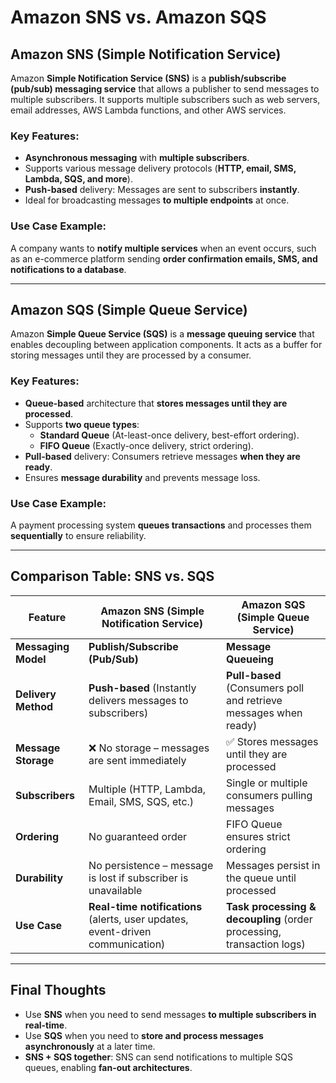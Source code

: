 # Amazon SNS vs. Amazon SQS

## **Amazon SNS (Simple Notification Service)**
Amazon **Simple Notification Service (SNS)** is a **publish/subscribe (pub/sub) messaging service** that allows a publisher to send messages to multiple subscribers. It supports multiple subscribers such as web servers, email addresses, AWS Lambda functions, and other AWS services.

### **Key Features:**
- **Asynchronous messaging** with **multiple subscribers**.
- Supports various message delivery protocols (**HTTP, email, SMS, Lambda, SQS, and more**).
- **Push-based** delivery: Messages are sent to subscribers **instantly**.
- Ideal for broadcasting messages **to multiple endpoints** at once.

### **Use Case Example:**
A company wants to **notify multiple services** when an event occurs, such as an e-commerce platform sending **order confirmation emails, SMS, and notifications to a database**.

---

## **Amazon SQS (Simple Queue Service)**
Amazon **Simple Queue Service (SQS)** is a **message queuing service** that enables decoupling between application components. It acts as a buffer for storing messages until they are processed by a consumer.

### **Key Features:**
- **Queue-based** architecture that **stores messages until they are processed**.
- Supports **two queue types**:
  - **Standard Queue** (At-least-once delivery, best-effort ordering).
  - **FIFO Queue** (Exactly-once delivery, strict ordering).
- **Pull-based** delivery: Consumers retrieve messages **when they are ready**.
- Ensures **message durability** and prevents message loss.

### **Use Case Example:**
A payment processing system **queues transactions** and processes them **sequentially** to ensure reliability.

---

## **Comparison Table: SNS vs. SQS**

| Feature             | Amazon SNS (Simple Notification Service) | Amazon SQS (Simple Queue Service) |
|---------------------|---------------------------------------|-----------------------------------|
| **Messaging Model** | **Publish/Subscribe (Pub/Sub)**      | **Message Queueing**            |
| **Delivery Method** | **Push-based** (Instantly delivers messages to subscribers) | **Pull-based** (Consumers poll and retrieve messages when ready) |
| **Message Storage** | ❌ No storage – messages are sent immediately | ✅ Stores messages until they are processed |
| **Subscribers** | Multiple (HTTP, Lambda, Email, SMS, SQS, etc.) | Single or multiple consumers pulling messages |
| **Ordering** | No guaranteed order | FIFO Queue ensures strict ordering |
| **Durability** | No persistence – message is lost if subscriber is unavailable | Messages persist in the queue until processed |
| **Use Case** | **Real-time notifications** (alerts, user updates, event-driven communication) | **Task processing & decoupling** (order processing, transaction logs) |

---

## **Final Thoughts**
- Use **SNS** when you need to send messages **to multiple subscribers in real-time**.
- Use **SQS** when you need to **store and process messages asynchronously** at a later time.
- **SNS + SQS together**: SNS can send notifications to multiple SQS queues, enabling **fan-out architectures**.